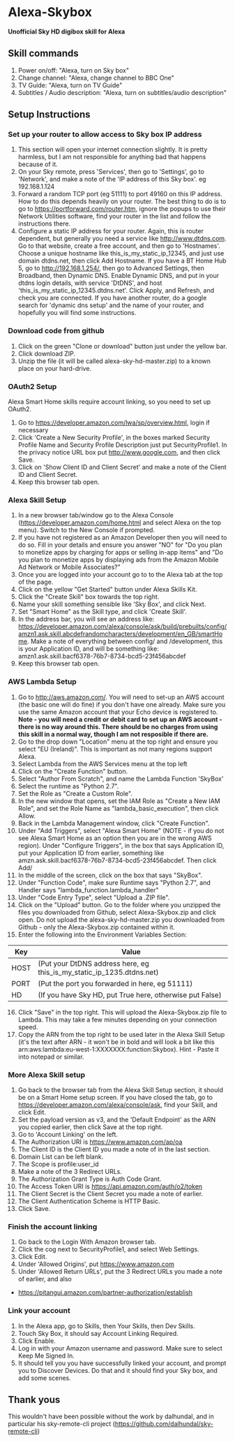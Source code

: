 # Alexa-Skybox
**Unofficial Sky HD digibox skill for Alexa**
## Skill commands
1. Power on/off: "Alexa, turn on Sky box"
2. Change channel: "Alexa, change channel to BBC One"
3. TV Guide: "Alexa, turn on TV Guide"
4. Subtitles / Audio description: "Alexa, turn on subtitles/audio description"
## Setup Instructions
### Set up your router to allow access to Sky box IP address
1. This section will open your internet connection slightly. It is pretty harmless, but I am not responsible for anything bad that happens because of it.
1. On your Sky remote, press 'Services', then go to 'Settings', go to 'Network', and make a note of the 'IP address of this Sky box'. eg 192.168.1.124
2. Forward a random TCP port (eg 51111) to port 49160 on this IP address.
How to do this depends heavily on your router. The best thing to do is to go to https://portforward.com/router.htm, ignore the popups to use their Network Utilities software, find your router in the list and follow the instructions there.
3. Configure a static IP address for your router.
Again, this is router dependent, but generally you need a service like http://www.dtdns.com. Go to that website, create a free account, and then go to 'Hostnames'. Choose a unique hostname like this_is_my_static_ip_12345, and just use domain dtdns.net, then click Add Hostname.
If you have a BT Home Hub 5, go to http://192.168.1.254/, then go to Advanced Settings, then Broadband, then Dynamic DNS. Enable Dynamic DNS, and put in your dtdns login details, with service 'DtDNS', and host 'this_is_my_static_ip_12345.dtdns.net'. Click Apply, and Refresh, and check you are connected.
If you have another router, do a google search for 'dynamic dns setup' and the name of your router, and hopefully you will find some instructions.

### Download code from github

1. Click on the green "Clone or download" button just under the yellow bar.
2. Click download ZIP.
3. Unzip the file (it will be called alexa-sky-hd-master.zip) to a known place on your hard-drive.

### OAuth2 Setup
Alexa Smart Home skills require account linking, so you need to set up OAuth2.
1. Go to https://developer.amazon.com/lwa/sp/overview.html, login if necessary
2. Click 'Create a New Security Profile', in the boxes marked Security Profile Name and Security Profile Description just put SecurityProfile1. In the privacy notice URL box put http://www.google.com, and then click Save.
3. Click on 'Show Client ID and Client Secret' and make a note of the Client ID and Client Secret.
4. Keep this browser tab open.

### Alexa Skill Setup

1. In a new browser tab/window go to the Alexa Console (https://developer.amazon.com/home.html and select Alexa on the top menu). Switch to the New Console if prompted.
2. If you have not registered as an Amazon Developer then you will need to do so. Fill in your details and ensure you answer "NO" for "Do you plan to monetize apps by charging for apps or selling in-app items" and "Do you plan to monetize apps by displaying ads from the Amazon Mobile Ad Network or Mobile Associates?"
3. Once you are logged into your account go to to the Alexa tab at the top of the page.
4. Click on the yellow "Get Started" button under Alexa Skills Kit.
5. Click the "Create Skill" box towards the top right.
6. Name your skill something sensible like 'Sky Box', and click Next.
7. Set "Smart Home" as the Skill type, and click 'Create Skill'.
8. In the address bar, you will see an address like:
https://developer.amazon.com/alexa/console/ask/build/prebuilts/config/amzn1.ask.skill.abcdefrandomcharacters/development/en_GB/smartHome.
Make a note of everything between config/ and /development, this is your Application ID, and will be something like:
amzn1.ask.skill.bacf6378-76b7-8734-bcd5-23f456abcdef
9. Keep this browser tab open.

### AWS Lambda Setup

1. Go to http://aws.amazon.com/. You will need to set-up an AWS account (the basic one will do fine) if you don't have one already. Make sure you use the same Amazon account that your Echo device is registered to. **Note - you will need a credit or debit card to set up an AWS account - there is no way around this. There should be no charges from using this skill in a normal way, though I am not resposible if there are.**
2.  Go to the drop down "Location" menu at the top right and ensure you select "EU (Ireland)". This is important as not many regions support Alexa. 
3. Select Lambda from the AWS Services menu at the top left
4. Click on the "Create Function" button.
5. Select "Author From Scratch", and name the Lambda Function 'SkyBox'
6. Select the runtime as "Python 2.7".
7. Set the Role as "Create a Custom Role".
8. In the new window that opens, set the IAM Role as "Create a New IAM Role", and set the Role Name as "lambda_basic_execution", then click Allow.
9. Back in the Lambda Management window, click "Create Function".
10. Under "Add Triggers", select "Alexa Smart Home" (NOTE - if you do not see Alexa Smart Home as an option then you are in the wrong AWS region). Under "Configure Triggers", in the box that says Application ID, put your Application ID from earlier, something like amzn.ask.skill.bacf6378-76b7-8734-bcd5-23f456abcdef. Then click Add/
11. In the middle of the screen, click on the box that says "SkyBox".
12. Under "Function Code", make sure Runtime says "Python 2.7", and Handler says "lambda_function.lambda_handler"
13. Under "Code Entry Type", select "Upload a .ZIP file".
14. Click on the "Upload" button. Go to the folder where you unzipped the files you downloaded from Github, select Alexa-Skybox.zip and click open. Do not upload the alexa-sky-hd-master.zip you downloaded from Github - only the Alexa-Skybox.zip contained within it.
15. Enter the following into the Environment Variables Section:

|Key           | Value|
|--------------| -----|
|HOST          |(Put your DtDNS address here, eg this_is_my_static_ip_1235.dtdns.net)|
|PORT          |(Put the port you forwarded in here, eg 51111)|
|HD            |(If you have Sky HD, put True here, otherwise put False)|


16. Click "Save" in the top right. This will upload the Alexa-Skybox.zip file to Lambda. This may take a few minutes depending on your connection speed.
17. Copy the ARN from the top right to be used later in the Alexa Skill Setup (it's the text after ARN - it won't be in bold and will look a bit like this arn:aws:lambda:eu-west-1:XXXXXXX:function:Skybox). Hint - Paste it into notepad or similar.

### More Alexa Skill setup
1. Go back to the browser tab from the Alexa Skill Setup section, it should be on a Smart Home setup screen. If you have closed the tab, go to https://developer.amazon.com/alexa/console/ask, find your Skill, and click Edit.
8. Set the payload version as v3, and the 'Default Endpoint' as the ARN you copied earlier, then click Save at the top right.
9. Go to 'Account Linking' on the left.
10. The Authorization URI is https://www.amazon.com/ap/oa
11. The Client ID is the Client ID you made a note of in the last section.
12. Domain List can be left blank.
13. The Scope is profile:user_id
14. Make a note of the 3 Redirect URLs.
15. The Authorization Grant Type is Auth Code Grant.
16. The Access Token URI is https://api.amazon.com/auth/o2/token
17. The Client Secret is the Client Secret you made a note of earlier.
18. The Client Authentication Scheme is HTTP Basic.
19. Click Save.

### Finish the account linking
1. Go back to the Login With Amazon browser tab.
2. Click the cog next to SecurityProfile1, and select Web Settings.
3. Click Edit.
4. Under 'Allowed Origins', put https://www.amazon.com
5. Under 'Allowed Return URLs', put the 3 Redirect URLs you made a note of earlier, and also
- https://pitangui.amazon.com/partner-authorization/establish

### Link your account
1. In the Alexa app, go to Skills, then Your Skills, then Dev Skills.
2. Touch Sky Box, it should say Account Linking Required.
3. Click Enable.
4. Log in with your Amazon username and password. Make sure to select Keep Me Signed In.
5. It should tell you you have successfully linked your account, and prompt you to Discover Devices. Do that and it should find your Sky box, and add some scenes.

## Thank yous
This wouldn't have been possible without the work by dalhundal, and in particular his sky-remote-cli project (https://github.com/dalhundal/sky-remote-cli)
